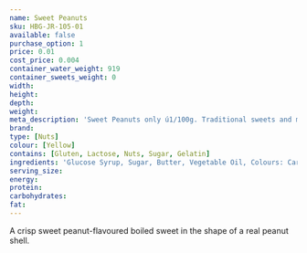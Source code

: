 ```yaml
---
name: Sweet Peanuts
sku: HBG-JR-105-01
available: false
purchase_option: 1
price: 0.01
cost_price: 0.004
container_water_weight: 919
container_sweets_weight: 0
width: 
height: 
depth: 
weight: 
meta_description: 'Sweet Peanuts only ú1/100g. Traditional sweets and more at Humbugs Confectionery Store. Specialists in satisfying your sweet tooth!'
brand: 
type: [Nuts]
colour: [Yellow]
contains: [Gluten, Lactose, Nuts, Sugar, Gelatin]
ingredients: 'Glucose Syrup, Sugar, Butter, Vegetable Oil, Colours: Caramel, Curcumin'
serving_size: 
energy: 
protein: 
carbohydrates: 
fat: 
---
```

A crisp sweet peanut-flavoured boiled sweet in the shape of a real peanut shell. 